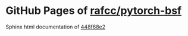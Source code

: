 GitHub Pages of [rafcc/pytorch-bsf](https://github.com/rafcc/pytorch-bsf.git)
===
Sphinx html documentation of [448f68e2](https://github.com/rafcc/pytorch-bsf/tree/448f68e2fc5c72dc1c4e68631d483b1df0040c5b)
